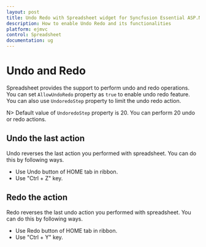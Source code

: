 ```yaml
---
layout: post
title: Undo Redo with Spreadsheet widget for Syncfusion Essential ASP.NET MVC
description: How to enable Undo Redo and its functionalities
platform: ejmvc
control: Spreadsheet
documentation: ug
--- 
```


# Undo and Redo

Spreadsheet provides the support to perform undo and redo operations. You can set `AllowUndoRedo` property as `true` to enable undo redo feature. You can also use `UndoredoStep` property to limit the undo redo action.

N> Default value of `UndoredoStep` property is 20. You can perform 20 undo or redo actions.

## Undo the last action

Undo reverses the last action you performed with spreadsheet. You can do this by following ways.

* Use Undo button of HOME tab in ribbon.
* Use "Ctrl + Z" key.

## Redo the action

Redo reverses the last undo action you performed with spreadsheet. You can do this by following ways.

* Use Redo button of HOME tab in ribbon.
* Use "Ctrl + Y" key.